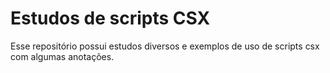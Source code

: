 # Estudos de scripts CSX

Esse repositório possui estudos diversos e exemplos de uso de scripts csx com algumas anotações.